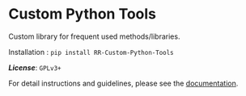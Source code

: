 # **Custom Python Tools**
Custom library for frequent used methods/libraries.

Installation : ```pip install RR-Custom-Python-Tools```

**_License_**: ```GPLv3+```

For detail instructions and guidelines, please see the [documentation](https://ronakr14.github.io/Custom-Python-Tools/).